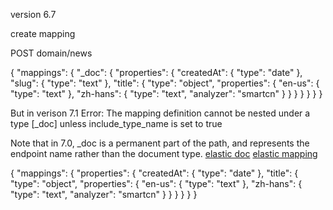 version 6.7

create mapping

POST domain/news

{
  "mappings": {
    "_doc": {
      "properties": {
        "createdAt": {
          "type": "date"
        },
        "slug": {
          "type": "text"
        },
        "title": {
          "type": "object",
          "properties": {
            "en-us": {
              "type": "text"
            },
            "zh-hans": {
              "type": "text",
              "analyzer": "smartcn"
            }
          }
        }
      }
    }
  }
}

But in verison 7.1
Error: The mapping definition cannot be nested under a type [_doc] unless include_type_name is set to true

Note that in 7.0, _doc is a permanent part of the path, and represents the endpoint name rather than the document type.
[elastic doc](https://www.elastic.co/guide/en/elasticsearch/reference/master/removal-of-types.html#removal-of-types)
[elastic mapping](https://www.elastic.co/guide/en/elasticsearch/reference/current/mapping.html)

{
  "mappings": {
    "properties": {
      "createdAt": {
        "type": "date"
      },
      "title": {
        "type": "object",
        "properties": {
          "en-us": {
            "type": "text"
          },
          "zh-hans": {
            "type": "text",
            "analyzer": "smartcn"
          }
        }
      }
    }
  }
}
